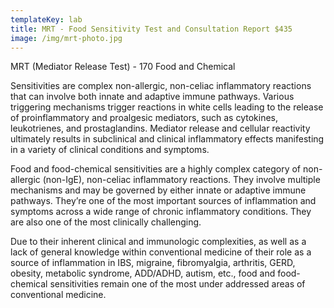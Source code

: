 ```yaml
---
templateKey: lab
title: MRT - Food Sensitivity Test and Consultation Report $435
image: /img/mrt-photo.jpg
---
```

MRT (Mediator Release Test) - 170 Food and Chemical 

Sensitivities are complex non-allergic, non-celiac inflammatory reactions that can involve both innate and adaptive immune pathways. Various triggering mechanisms trigger reactions in white cells leading to the release of proinflammatory and proalgesic mediators, such as cytokines, leukotrienes, and prostaglandins. Mediator release and cellular reactivity ultimately results in subclinical and clinical inflammatory effects manifesting in a variety of clinical conditions and symptoms.



Food and food-chemical sensitivities are a highly complex category of non-allergic (non-IgE), non-celiac inflammatory reactions. They involve multiple mechanisms and may be governed by either innate or adaptive immune pathways. They’re one of the most important sources of inflammation and symptoms across a wide range of chronic inflammatory conditions. They are also one of the most clinically challenging.



Due to their inherent clinical and immunologic complexities, as well as a lack of general knowledge within conventional medicine of their role as a source of inflammation in IBS, migraine, fibromyalgia, arthritis, GERD, obesity, metabolic syndrome, ADD/ADHD, autism, etc., food and food-chemical sensitivities remain one of the most under addressed areas of conventional medicine.
